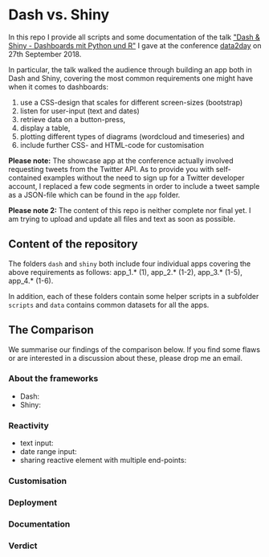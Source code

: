 # Dash vs. Shiny

In this repo I provide all scripts and some documentation of the talk ["Dash & Shiny - Dashboards mit Python und R"](https://www.data2day.de/veranstaltung-7299-dash-%26-shiny---dashboards-mit-python-und-r.html?id=7299) I gave at the conference [data2day](https://www.data2day.de/) on 27th September 2018.

In particular, the talk walked the audience through building an app both in Dash and Shiny, covering the most common requirements one might have when it comes to dashboards: 

1. use a CSS-design that scales for different screen-sizes (bootstrap)
2. listen for user-input (text and dates)
3. retrieve data on a button-press,
4. display a table,
5. plotting different types of diagrams (wordcloud and timeseries) and
6. include further CSS- and HTML-code for customisation

**Please note:** The showcase app at the conference actually involved requesting tweets from the Twitter API. As to provide you with self-contained examples without the need to sign up for a Twitter developer account, I replaced a few code segments in order to include a tweet sample as a JSON-file which can be found in the `app` folder.

**Please note 2:** The content of this repo is neither complete nor final yet. I am trying to upload and update all files and text as soon as possible.

## Content of the repository
The folders `dash` and `shiny` both include four individual apps covering the above requirements as follows: app_1.* (1), app_2.* (1-2), app_3.* (1-5), app_4.* (1-6).

In addition, each of these folders contain some helper scripts in a subfolder `scripts` and `data` contains common datasets for all the apps.

## The Comparison

We summarise our findings of the comparison below. If you find some flaws or are interested in a discussion about these, please drop me an email.

### About the frameworks

- Dash: 
- Shiny: 

### Reactivity

- text input:
- date range input:
- sharing reactive element with multiple end-points:

### Customisation

### Deployment

### Documentation

### Verdict